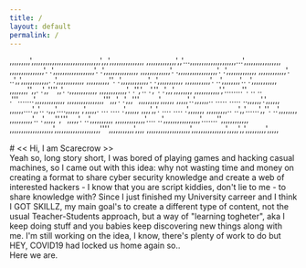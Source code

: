 ```yaml
---
title: /
layout: default
permalink: /
---
```

<div>
,,,,,,,,,',,,,,,,,,,,,,,,,,,,,,,,,,,,,,,',,,',,,,,,,,,,,,,,,
,,,,,,,,,,,,,',,'...,,,,,,,,,,,,,,,,,,,,...',,,,,,,,,,,,,,,,
,,,,,,,,,,,,,,,'.  .',,,,,,,,,,,,,,,,,,'.  .',,,,,,,,,,,,,,,
,,,,,,,,,,,,,'.     .,,,,,,,,,,,,,,,,,'.     .',,,,,,,,,,,,,
,,,,,,,,,,,,'.      ..',,',,,,,,,,,,,,.       .',,,,,,,,,,,,
,,,,,,,,,,''.         .',,,,,,,,,,,,'.         .',,,,,,,,,,,
,,,,,,,,,,,'.          ..',,,,,,,,'..          .',,,,,,,,,,,
,,,,,,,,'',,.           .',,'''',,'.           .,,,,,,,,,,,,
,,,,,,,,,,,,'.         .'','.. .',''.         .',,,',,,,,,,,
,,,,,,,,,,,','........''. ..    .. .'''.......',,,,,,,,,,,,,
,,,,,,,,,,,,,,,,''',,,'.            .',,,''',,,,,,,,,',,,,,,
,,,,,'..',,,,,,.. .....              ..... ..,,,,,,'.',,,,,,
,,,,,,....',,'..                             .,,,'....,,,,,,
,',,,,,.   ...                                ....  .',,,,,,
,,,,',,'.              ....      ....              .',,,,,,,
,,,,,,,,,..          ..',,'......',,''.          ..',,,,,,,,
,,,,,,,,,,'..       .',,,,,'',''',,,,,'.       ..',,,,,,,,,,
,,,,,,,,,,,,,'.... ..',,,,,,,,,,,,,,,,'.......'',,,,,,,,,,,,
,,,,,,,,,,,,,,,,,,,',,,,,,,,,,,,,,,,,,,,'''',,,,,,,,,,,',,,,
,,,,,,,,,,,,,,,,,,,',,,,,,,,,,,,,,,',,,,,',,',,,,,,,,,',,,,,
</div>
<br>
# << Hi, I am Scarecrow >>
<br>
Yeah so, long story short, I was bored of playing games and hacking casual machines, so I came out with this idea: why not wasting time and money on creating a format to share cyber security knowledge and create a web of interested hackers - I know that you are script kiddies, don't lie to me - to share knowledge with?
Since I just finished my University carreer and I think I GOT SKILLZ, my main goal's to create a different type of content, not the usual Teacher-Students approach, but a way of "learning togheter", aka I keep doing stuff and you babies keep discovering new things along with me. I'm still working on the idea, I know, there's plenty of work to do but HEY, COVID19 had locked us home again so..
<br>
Here we are.

